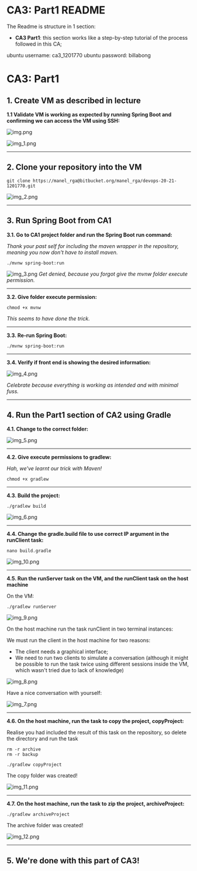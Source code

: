 CA3: Part1 README
==============

The Readme is structure in 1 section:

- **CA3 Part1**: this section works like a step-by-step tutorial of the process followed in this CA;

ubuntu username: ca3_1201770
ubuntu password: billabong

CA3: Part1
=====

**1. Create VM as described in lecture**
---
**1.1 Validate VM is working as expected by running Spring Boot and confirming we can access the VM using SSH:**

![img.png](images/img.png)

![img_1.png](images/img_1.png)
___
**2. Clone your repository into the VM**
---
```
git clone https://manel_rga@bitbucket.org/manel_rga/devops-20-21-1201770.git
```
![img_2.png](images/img_2.png)
___
**3. Run Spring Boot from CA1**
---
**3.1. Go to CA1 project folder and run the Spring Boot run command:**

*Thank your past self for including the maven wrapper in the repository, meaning you now don't have to install maven.*
```
./mvnw spring-boot:run
```

![img_3.png](images/img_3.png)
*Get denied, because you forgot give the mvnw folder execute permission.*
___
**3.2. Give folder execute permission:**
```
chmod +x mvnw
```
*This seems to have done the trick.*
___
**3.3. Re-run Spring Boot:**
```
./mvnw spring-boot:run
```
___
**3.4. Verify if front end is showing the desired information:**

![img_4.png](images/img_4.png)

*Celebrate because everything is working as intended and with minimal fuss.*
___
**4. Run the Part1 section of CA2 using Gradle**
---
**4.1. Change to the correct folder:**

![img_5.png](images/img_5.png)
___
**4.2. Give execute permissions to gradlew:**

*Hah, we've learnt our trick with Maven!*
```
chmod +x gradlew
```
___
**4.3. Build the project:**
```
./gradlew build
```
![img_6.png](images/img_6.png)
___
**4.4. Change the gradle.build file to use correct IP argument in the runClient task:**
```
nano build.gradle
```

![img_10.png](images/img_10.png)
___
**4.5. Run the runServer task on the VM, and the runClient task on the host machine**

On the VM:
```
./gradlew runServer
```
![img_9.png](images/img_9.png)

On the host machine run the task runClient in two terminal instances:

We must run the client in the host machine for two reasons:

- The client needs a graphical interface;
- We need to run two clients to simulate a conversation (although it might be possible to run the task twice using different sessions inside the VM, which wasn't tried due to lack of knowledge)

![img_8.png](images/img_8.png)

Have a nice conversation with yourself:

![img_7.png](images/img_7.png)
___
**4.6. On the host machine, run the task to copy the project, copyProject:**

Realise you had included the result of this task on the repository, so delete the directory and run the task

```
rm -r archive
rm -r backup
```

```
./gradlew copyProject
```

The copy folder was created!

![img_11.png](images/img_11.png)
___
**4.7. On the host machine, run the task to zip the project, archiveProject:**
```
./gradlew archiveProject
```

The archive folder was created!

![img_12.png](images/img_12.png)
___
**5. We're done with this part of CA3!**
---





